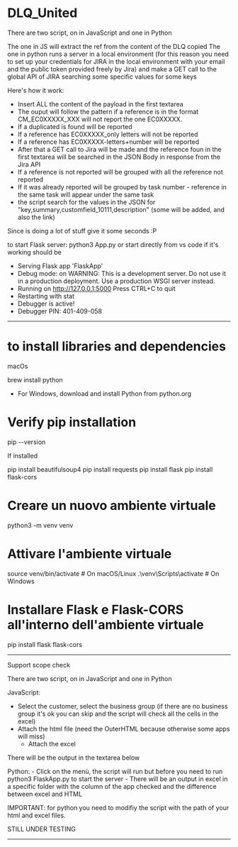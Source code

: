# DLQ_United

There are two script, on in JavaScript and one in Python

The one in JS will extract the ref from the content of the DLQ copied
The one in python runs a server in a local environment (for this reason you need to set up your credentials for JIRA in the local environment with your email and the
public token provided freely by Jira) and make a GET call to the global API of JIRA searching some specific values for some keys

Here's how it work:

- Insert ALL the content of the payload in the first textarea
- The ouput will follow the pattern if a reference is in the format CM_EC0XXXXX_XXX will not report the one EC0XXXXX.
- If a duplicated is found will be reported
- If a reference has EC0XXXXX_only letters will not be reported
- If a reference has EC0XXXXX-letters+number will be reported
- After that a GET call to Jira will be made and the reference foun in the first textarea will be searched in the JSON Body in response from the Jira API
- If a reference is not reported will be grouped with all the reference not reported
- If it was already reported will be grouped by task number - reference in the same task will appear under the same task
- the script search for the values in the JSON for "key,summary,customfield_10111,description" (some will be added, and also the link)


Since is doing a lot of stuff give it some seconds :P

to start Flask server:
python3 App.py                     <!-- Or python FlaskApp depending on the version -->
or start directly from vs code
if it's working should be

 * Serving Flask app 'FlaskApp'
 * Debug mode: on
WARNING: This is a development server. Do not use it in a production deployment. Use a production WSGI server instead.
 * Running on http://127.0.0.1:5000
Press CTRL+C to quit
 * Restarting with stat
 * Debugger is active!
 * Debugger PIN: 401-409-058

___________________________________________________________________________________________________________________

# to install libraries and dependencies

macOs

brew install python

- For Windows, download and install Python from python.org

# Verify pip installation

pip --version

If installed


pip install beautifulsoup4
pip install requests
pip install flask
pip install flask-cors

# Creare un nuovo ambiente virtuale
python3 -m venv venv

# Attivare l'ambiente virtuale
source venv/bin/activate  # On macOS/Linux
.\venv\Scripts\activate      # On Windows

# Installare Flask e Flask-CORS all'interno dell'ambiente virtuale
pip install flask flask-cors
______________________________________________________________________________________________________________________________________________________________________

Support scope check

There are two script, on in JavaScript and one in Python

JavaScript:
 - Select the customer, select the business group (if there are no business group it's ok you can skip and the script will check all the cells in the excel)
  - Attach the html file (need the OuterHTML because otherwise some apps will miss)
    - Attach the excel

There will be the output in the textarea below

Python:
    - Click on the menù, the script will run but before you need to run python3 FlaskApp.py to start the server            <!-- Or python FlaskApp depending on the version -->
        - There will be an output in excel in a specific folder with the column of the app checked and the difference between excel and HTML

IMPORTANT:
for python you need to modifiy the script with the path of your html and excel files.

STILL UNDER TESTING
________________________________________________________________________________________________________________________________________________


